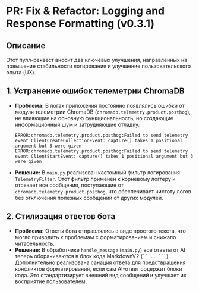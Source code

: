 # PR: Fix & Refactor: Logging and Response Formatting (v0.3.1)

## Описание
Этот пулл-реквест вносит два ключевых улучшения, направленных на повышение стабильности логирования и улучшение пользовательского опыта (UX).

## 1. Устранение ошибок телеметрии ChromaDB

*   **Проблема:** В логах приложения постоянно появлялись ошибки от модуля телеметрии ChromaDB (`chromadb.telemetry.product.posthog`), не влияющие на основную функциональность, но создающие информационный шум и затрудняющие отладку.
    ```
    ERROR:chromadb.telemetry.product.posthog:Failed to send telemetry event ClientCreateCollectionEvent: capture() takes 1 positional argument but 3 were given
    ERROR:chromadb.telemetry.product.posthog:Failed to send telemetry event ClientStartEvent: capture() takes 1 positional argument but 3 were given
    ```
*   **Решение:** В `main.py` реализован кастомный фильтр логирования `TelemetryFilter`. Этот фильтр применен к корневому логгеру и отсекает все сообщения, поступающие от `chromadb.telemetry.product.posthog`, что обеспечивает чистоту логов без отключения полезных сообщений от других модулей.

## 2. Стилизация ответов бота

*   **Проблема:** Ответы бота отправлялись в виде простого текста, что могло приводить к проблемам с форматированием и снижало читабельность.
*   **Решение:** В обработчике `handle_message` (`main.py`) все ответы от AI теперь оборачиваются в блок кода MarkdownV2 (` ```...``` `). Дополнительно реализована санация ответа для предотвращения конфликтов форматирования, если сам AI-ответ содержит блоки кода. Это стандартизирует внешний вид сообщений и улучшает их восприятие пользователем.